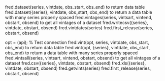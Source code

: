 fred.dataset(series, vintdate, obs\_start, obs\_end)        to return data table
fred.dataset({series}, vintdate, obs\_start, obs\_end)      to return a data table with many series properly spaced
fred.vintages(series, vintsart, vintend, obstart, obsend)   to get all vintages of a dataset
fred.writecsv({series}, vintdate, obstart, obsend)
fred.vintdates(series)
fred.first\_release(series, obstart, obsend)


opt = (api); % Test connection
fred.vint(opt, series, vintdate, obs\_start, obs\_end)        to return data table
fred.vint(opt, {series}, vintdate, obs\_start, obs\_end)      to return a data table with many series properly spaced
fred.vintsall(series, vintsart, vintend, obstart, obsend)   to get all vintages of a dataset
fred.csv({series}, vintdate, obstart, obsend)
fred.xls({series}, vintdate, obstart, obsend)
fred.getvints(series)
fred.first\_release(series, obstart, obsend)

